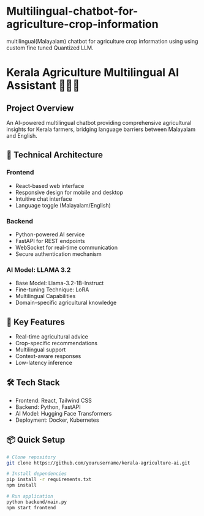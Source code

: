 # Multilingual-chatbot-for-agriculture-crop-information
multilingual(Malayalam) chatbot for agriculture crop information using using custom fine tuned Quantized LLM.

# Kerala Agriculture Multilingual AI Assistant 🌾🇮🇳

## Project Overview
An AI-powered multilingual chatbot providing comprehensive agricultural insights for Kerala farmers, bridging language barriers between Malayalam and English.

## 🔬 Technical Architecture

### Frontend
- React-based web interface
- Responsive design for mobile and desktop
- Intuitive chat interface
- Language toggle (Malayalam/English)

### Backend
- Python-powered AI service
- FastAPI for REST endpoints
- WebSocket for real-time communication
- Secure authentication mechanism

### AI Model: LLAMA 3.2
- Base Model: Llama-3.2-1B-Instruct
- Fine-tuning Technique: LoRA
- Multilingual Capabilities
- Domain-specific agricultural knowledge

## 🚀 Key Features
- Real-time agricultural advice
- Crop-specific recommendations
- Multilingual support
- Context-aware responses
- Low-latency inference

## 🛠 Tech Stack
- Frontend: React, Tailwind CSS
- Backend: Python, FastAPI
- AI Model: Hugging Face Transformers
- Deployment: Docker, Kubernetes

## 📦 Quick Setup
```bash
# Clone repository
git clone https://github.com/yourusername/kerala-agriculture-ai.git

# Install dependencies
pip install -r requirements.txt
npm install

# Run application
python backend/main.py
npm start frontend

